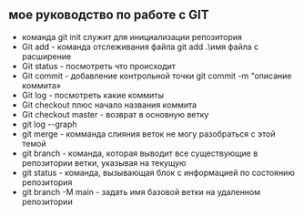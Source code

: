 ## мое руководство по работе с GIT

* команда git init служит для инициализации репозитория
* Git add - команда отслеживания файла git add .\имя файла с расширение
* Git status - посмотреть что происходит 
* Git commit - добавление контрольной точки git commit -m “описание коммита»
* Git log - посмотреть какие коммиты 
* Git checkout плюс начало названия коммита 
* Git checkout master - возврат в основную ветку 
* git log --graph
* git merge - комманда слияния веток
не могу разобраться с этой темой
* git branch - команда, которая выводит все существующие в репозитории ветки, указывая на текущую
* git status - команда, вызывающая блок с информацией по состоянию репозитория
* git branch -M main - задать имя базовой ветки на удаленном репозитории
